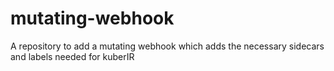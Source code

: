 # mutating-webhook
A repository to add a mutating webhook which adds the necessary sidecars and labels needed for kuberIR
